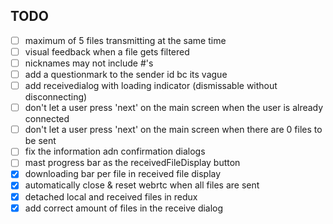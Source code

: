 ## TODO

- [ ] maximum of 5 files transmitting at the same time
- [ ] visual feedback when a file gets filtered
- [ ] nicknames may not include #'s
- [ ] add a questionmark to the sender id bc its vague
- [ ] add receivedialog with loading indicator (dismissable without disconnecting)
- [ ] don't let a user press 'next' on the main screen when the user is already connected
- [ ] don't let a user press 'next' on the main screen when there are 0 files to be sent
- [ ] fix the information adn confirmation dialogs
- [ ] mast progress bar as the receivedFileDisplay button
- [x] downloading bar per file in received file display
- [x] automatically close & reset webrtc when all files are sent
- [x] detached local and received files in redux
- [x] add correct amount of files in the receive dialog
